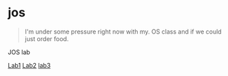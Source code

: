 jos
===

>I'm under some pressure right now with my. OS class and if we could just order food.

JOS lab

[Lab1](https://github.com/Clann24/jos/tree/master/lab1)
[Lab2](https://github.com/Clann24/jos/tree/master/lab2)
[lab3](https://github.com/Clann24/jos/tree/master/lab3)





